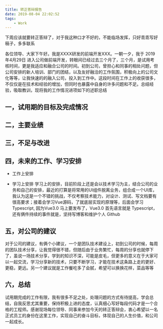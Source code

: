 ```yaml
---
title: 转正答辩报告
date: 2019-08-04 22:02:52
tags:
    - Work
---
```

下周应该就要转正答辩了，对于我这种口才不好的，不能临场发挥，只好乖乖写好稿子，多多联系

<!-- more -->
各位领导、大家下午好。我是XXXX研发的前端开发XXX。一朝一夕，我于 2019年4月29日 进入公司做前端开发，转眼间已经过去三个月了，三个月，是试用考核时间，更是我适应和融合公司的时间。初到公司，曾担心和同事的相处问题，但公司安排的新人培训、部门的团结，以及友好融洽的工作氛围，积极向上的公司文化等等，让我快速的的融入公司，投入到工作中。这段时间在工作上的收获很多，不仅仅是在技术和经验的增加，但同时也暴露中自身的许多问题和不足。总结经验，吸取教训，现将我的工作情况进项如下的述职总结

## 一，试用期的目标及完成情况

## 二，主要业绩

## 三，不足与改进

## 四，未来的工作、学习安排
- 工作上安排
    
- 学习上安排
  学习上的安排，目前阶段上还是会以技术学习为主，结合公司的业务和自己的安排，最近的打算是将常用的UI组件脱离业务，组合成一个UI库，我认为这是一个不错的挑战，不仅考察技术能力，对设计、测试、写文档要有很高要求；接着会学习Vue源码，了就底层实现的原理等，后面会学习 Typescript, 因为Vue3.0 马上要发布了，Vue3.0 首先语言就是 Typescript，还有俩件持续的事件就是，坚持写博客和维护个人 Github 

## 五，对公司的建议
对于公司的建议，有俩个小建议，一个是团队技术建设上，初到公司的时候，每周的团队技术分享，让我觉得很不错，但随后由于业务繁忙，每周的分享也就停下了，虽说一场技术分享，学到的知识不深，可能是皮毛，但更多的意义在于大家可以一起交流，学习分享新的技术，只要不断学习，才能在技术这条路上走的更好、更稳，更远。另一个建议就是工作餐吃多了会腻，希望可以换换花样，菜品等等

## 六，总结
试用期完成的工作有限，我有很多不足之处，处理问题的方式有待提高，学会总结，自我反思尤其重要，保持积极上进的态度，认真细心写好每段代码才是一个合格的工程师。感谢现场每位领导、同事来参加今天的转正答辩会，衷心希望以一名正式员工的身份在这里工作，实现自己的奋斗目标，体现自己的人生价值，和公司一起成长。

